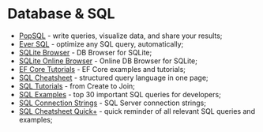 # Database & SQL

- [PopSQL](https://popsql.com/) - write queries, visualize data, and share your results;
- [Ever SQL](https://www.eversql.com/) - optimize any SQL query, automatically;
- [SQLite Browser](https://sqlitebrowser.org/) - DB Browser for SQLite;
- [SQLite Online Browser](https://sqliteonline.com/) - Online DB Browser for SQLite;
- [EF Core Tutorials](https://www.entityframeworktutorial.net/efcore/entity-framework-core.aspx) - EF Core examples and tutorials;
- [SQL Cheatsheet](http://www.cheat-sheets.org/sites/sql.su/) - structured query language in one page;
- [SQL Tutorials](https://proglib.io/p/sql-cheat-sheet/) - from Create to Join;
- [SQL Examples](https://www.c-sharpcorner.com/article/top-30-important-sql-query-for-developers/) - top 30 important SQL queries for developers;
- [SQL Connection Strings](https://www.connectionstrings.com/sql-server/) - SQL Server connection strings;
- [SQL Cheatsheet Quick+](https://github.com/enochtangg/quick-SQL-cheatsheet) - quick reminder of all relevant SQL queries and examples;
